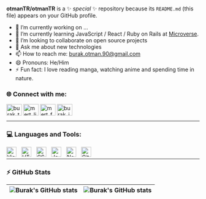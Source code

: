 <h1 align="center"### Hi, I am Burak Otman 👋></h1>


**otmanTR/otmanTR** is a ✨ _special_ ✨ repository because its `README.md` (this file) appears on your GitHub profile.



- 🔭 I’m currently working on ...
- 🌱 I’m currently learning JavaScript / React / Ruby on Rails at [Microverse](https://github.com/microverseinc).
- 👯 I’m looking to collaborate on open source projects
- 💬 Ask me about new technologies
- 📫 How to reach me: burak.otman.90@gmail.com
- 😄 Pronouns: He/Him
- ⚡ Fun fact: I love reading manga, watching anime and spending time in nature.

### :globe_with_meridians:	 Connect with me:

<p align="left">
<a href="https://twitter.com/hotumanzade" target="_blank"><img align="center" src="https://raw.githubusercontent.com/rahuldkjain/github-profile-readme-generator/master/src/images/icons/Social/twitter.svg" alt="burak_twitter" height="30" width="40" /></a>
<a href="https://www.linkedin.com/in/burak-otman-88646443/" target="_blank"><img align="center" src="https://raw.githubusercontent.com/rahuldkjain/github-profile-readme-generator/master/src/images/icons/Social/linked-in-alt.svg" alt="mert_linkedin" height="30" width="40" /></a>
<a href="https://www.facebook.com/burak.otman/" target="_blank"><img align="center" src="https://raw.githubusercontent.com/rahuldkjain/github-profile-readme-generator/master/src/images/icons/Social/facebook.svg" alt="mert_fb" height="30" width="40" /></a>
<a href="https://www.instagram.com/oleakun/" target="_blank"><img align="center" src="https://raw.githubusercontent.com/rahuldkjain/github-profile-readme-generator/master/src/images/icons/Social/instagram.svg" alt="burak_instagram" height="30" width="40" /></a>
</p>

---

### :computer:  Languages and Tools:

<img align="left" alt="Visual Studio Code" width="26px" src="https://cdn.jsdelivr.net/gh/devicons/devicon/icons/vscode/vscode-original.svg" style="padding-right:10px;" />
<img align="left" alt="HTML5" width="26px" src="https://cdn.jsdelivr.net/gh/devicons/devicon/icons/html5/html5-original.svg" style="padding-right:10px;" />
<img align="left" alt="CSS3" width="26px" src="https://cdn.jsdelivr.net/gh/devicons/devicon/icons/css3/css3-original.svg" style="padding-right:10px;" />
<img align="left" alt="JavaScript" width="26px" src="https://cdn.jsdelivr.net/gh/devicons/devicon/icons/javascript/javascript-original.svg" style="padding-right:10px;" />
<img align="left" alt="Node.js" width="26px" src="https://cdn.jsdelivr.net/gh/devicons/devicon/icons/nodejs/nodejs-original.svg" style="padding-right:10px;" />
<img align="left" alt="Git" width="26px" src="https://cdn.jsdelivr.net/gh/devicons/devicon/icons/git/git-original.svg" style="padding-right:10px;" />

<br />

---
### :zap:  GitHub Stats 

| <img align="center" src="https://github-readme-stats.vercel.app/api?username=otmanTR&show_icons=true&include_all_commits=true&hide_border=true" alt="Burak's GitHub stats" /> | <img align="center" src="https://github-readme-stats.vercel.app/api/top-langs/?username=otmanTR&langs_count=8&layout=compact&hide_border=true" alt="Burak's GitHub stats" /> |
| ------------- | ------------- |

<p align="left"> <img src="https://komarev.com/ghpvc/?username=otmanTR&label=Profile%20views&color=0e75b6&style=flat" alt="" /> </p>

